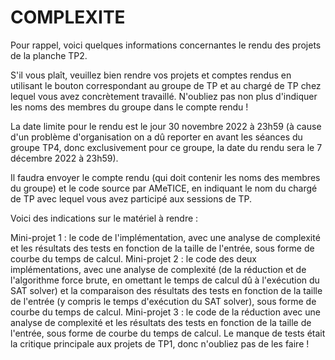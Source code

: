 # COMPLEXITE
Pour rappel, voici quelques informations concernantes le rendu des projets de la planche TP2.

S'il vous plaît, veuillez bien rendre vos projets et comptes rendus en utilisant le bouton correspondant au groupe de TP et au chargé de TP chez lequel vous avez concrètement travaillé. N'oubliez pas non plus d'indiquer les noms des membres du groupe dans le compte rendu !

La date limite pour le rendu est le jour 30 novembre 2022 à 23h59 (à cause d'un problème d'organisation on a dû reporter en avant les séances du groupe TP4, donc exclusivement pour ce groupe, la date du rendu sera le 7 décembre 2022 à 23h59).

Il faudra envoyer le compte rendu (qui doit contenir les noms des membres du groupe) et le code source par AMeTICE, en indiquant le nom du chargé de TP avec lequel vous avez participé aux sessions de TP.

Voici des indications sur le matériel à rendre :

Mini-projet 1 : le code de l'implémentation, avec une analyse de complexité et les résultats des tests en fonction de la taille de l'entrée, sous forme de courbe du temps de calcul.
Mini-projet 2 : le code des deux implémentations, avec une analyse de complexité (de la réduction et de l'algorithme force brute, en omettant le temps de calcul dû à l'exécution du SAT solver) et la comparaison des résultats des tests en fonction de la taille de l'entrée (y compris le temps d'exécution du SAT solver), sous forme de courbe du temps de calcul.
Mini-projet 3 : le code de la réduction avec une analyse de complexité et les résultats des tests en fonction de la taille de l'entrée, sous forme de courbe du temps de calcul.
Le manque de tests était la critique principale aux projets de TP1, donc n'oubliez pas de les faire !

